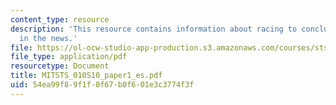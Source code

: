 ```yaml
---
content_type: resource
description: 'This resource contains information about racing to conclusions: neuroscience
  in the news.'
file: https://ol-ocw-studio-app-production.s3.amazonaws.com/courses/sts-010-neuroscience-and-society-spring-2010/54ea99f89f1f0f67b0f601e3c3774f3f_MITSTS_010S10_paper1_es.pdf
file_type: application/pdf
resourcetype: Document
title: MITSTS_010S10_paper1_es.pdf
uid: 54ea99f8-9f1f-0f67-b0f6-01e3c3774f3f
---
```

